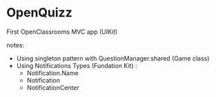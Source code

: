 # OpenQuizz
First OpenClassrooms MVC app (UIKit)

notes: 
- Using singleton pattern with QuestionManager.shared (Game class)
- Using Notifications Types (Fundation Kit) :
  - Notification.Name
  - Notification
  - NotificationCenter
